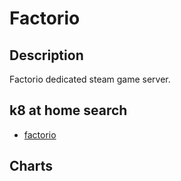 # Factorio

## Description

Factorio dedicated steam game server.

## k8 at home search

- [factorio](https://nanne.dev/k8s-at-home-search/#/factorio)

## Charts


